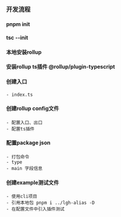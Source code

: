 ### 开发流程

#### pnpm init
#### tsc --init
#### 本地安装rollup
#### 安装rollup ts插件 @rollup/plugin-typescript
#### 创建入口
    - index.ts
#### 创建rollup config文件
    - 配置入口、出口
    - 配置ts插件
#### 配置package json
    - 打包命令
    - type
    - main 字段信息
#### 创建example测试文件
    - 使用cli项目
    - 引用本地包 pnpm i ../lgh-alias -D
    - 在配置文件中引入插件测试